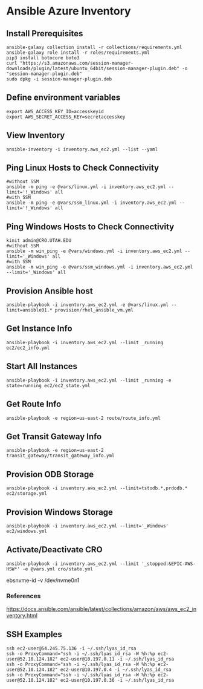 # Ansible Azure Inventory

## Install Prerequisites
```
ansible-galaxy collection install -r collections/requirements.yml
ansible-galaxy role install -r roles/requirements.yml
pip3 install botocore boto3
curl "https://s3.amazonaws.com/session-manager-downloads/plugin/latest/ubuntu_64bit/session-manager-plugin.deb" -o "session-manager-plugin.deb"
sudo dpkg -i session-manager-plugin.deb
```

## Define environment variables
```
export AWS_ACCESS_KEY_ID=accesskeyid
export AWS_SECRET_ACCESS_KEY=secretaccesskey
```

## View Inventory
```
ansible-inventory -i inventory.aws_ec2.yml --list --yaml
```

## Ping Linux Hosts to Check Connectivity
```
#without SSM
ansible -m ping -e @vars/linux.yml -i inventory.aws_ec2.yml --limit='!_Windows' all
#with SSM
ansible -m ping -e @vars/ssm_linux.yml -i inventory.aws_ec2.yml --limit='!_Windows' all
```

## Ping Windows Hosts to Check Connectivity
```
kinit admin@CRO.UTAH.EDU
#without SSM
ansible -m win_ping -e @vars/windows.yml -i inventory.aws_ec2.yml --limit='_Windows' all
#with SSM
ansible -m win_ping -e @vars/ssm_windows.yml -i inventory.aws_ec2.yml --limit='_Windows' all
```

## Provision Ansible host
```
ansible-playbook -i inventory.aws_ec2.yml -e @vars/linux.yml --limit=ansible01.* provision/rhel_ansible_vm.yml
```

## Get Instance Info
```
ansible-playbook -i inventory.aws_ec2.yml --limit _running ec2/ec2_info.yml
```

## Start All Instances
```
ansible-playbook -i inventory.aws_ec2.yml --limit _running -e state=running ec2/ec2_state.yml
```

## Get Route Info
```
ansible-playbook -e region=us-east-2 route/route_info.yml
```

## Get Transit Gateway Info
```
ansible-playbook -e region=us-east-2 transit_gateway/transit_gateway_info.yml
```

## Provision ODB Storage
```
ansible-playbook -i inventory.aws_ec2.yml --limit=tstodb.*,prdodb.* ec2/storage.yml
```

## Provision Windows Storage
```
ansible-playbook -i inventory.aws_ec2.yml --limit='_Windows' ec2/windows.yml
```

## Activate/Deactivate CRO
```
ansible-playbook -i inventory.aws_ec2.yml --limit '_stopped:&EPIC-AWS-HSW*' -e @vars.yml cro/state.yml
```

ebsnvme-id -v /dev/nvme0n1

### References
https://docs.ansible.com/ansible/latest/collections/amazon/aws/aws_ec2_inventory.html

## SSH Examples
```
ssh ec2-user@54.245.75.136 -i ~/.ssh/lyas_id_rsa
ssh -o ProxyCommand="ssh -i ~/.ssh/lyas_id_rsa -W %h:%p ec2-user@52.10.124.182" ec2-user@10.197.0.11 -i ~/.ssh/lyas_id_rsa
ssh -o ProxyCommand="ssh -i ~/.ssh/lyas_id_rsa -W %h:%p ec2-user@52.10.124.182" ec2-user@10.197.0.4 -i ~/.ssh/lyas_id_rsa
ssh -o ProxyCommand="ssh -i ~/.ssh/lyas_id_rsa -W %h:%p ec2-user@52.10.124.182" ec2-user@10.197.0.36 -i ~/.ssh/lyas_id_rsa
```